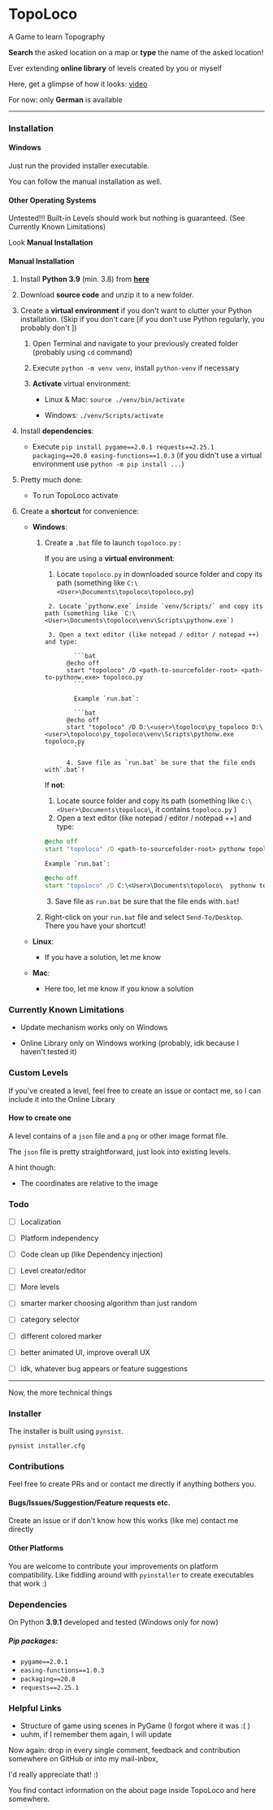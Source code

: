 # TopoLoco

A Game to learn Topography

**Search** the asked location on a map or **type** the name of the asked location!

Ever extending **online library** of levels created by you or myself

Here, get a glimpse of how it looks: [video](https://user-images.githubusercontent.com/66920279/103822251-07a8e300-5070-11eb-9255-3a7a21a04331.mp4)



For now: only **German** is available



___





### Installation

#### Windows

Just run the provided installer executable. 

You can follow the manual installation as well.



#### Other Operating Systems

Untested!!! Built-in Levels should work but nothing is guaranteed. (See Currently Known Limitations)

Look **Manual Installation**



#### Manual Installation

1. Install **Python 3.9** (min. 3.8) from [**here**](https://www.python.org/downloads/)

2. Download **source code** and unzip it to a new folder.

3. Create a **virtual environment** if you don't want to clutter your Python installation.
   (Skip if you don't care [if you don't use Python regularly, you probably don't ])

   1. Open Terminal and navigate to your previously created folder (probably using `cd` command)

   2. Execute `python -m venv venv`, install `python-venv` if necessary

   3. **Activate** virtual environment: 

      - Linux & Mac: `source ./venv/bin/activate`

      - Windows: `./venv/Scripts/activate`

4. Install **dependencies**:

   - Execute `pip install pygame==2.0.1 requests==2.25.1 packaging==20.8 easing-functions==1.0.3`
     (if you didn't use a virtual environment use `python -m pip install ...`)

5. Pretty much done:

   - To run TopoLoco activate 

6. Create a **shortcut** for convenience:

   - **Windows**:

     1. Create a `.bat` file to launch `topoloco.py` :

           If you are using a **virtual environment**:

           1. Locate `topoloco.py` in downloaded source folder and copy its path (something like `C:\<User>\Documents\topoloco\topoloco.py`)

             2. Locate `pythonw.exe` inside `venv/Scripts/` and copy its path (something like `C:\<User>\Documents\topoloco\venv\Scripts\pythonw.exe`)

             3. Open a text editor (like notepad / editor / notepad ++) and type:

                    ```bat
                  @echo off
                  start "topoloco" /D <path-to-sourcefolder-root> <path-to-pythonw.exe> topoloco.py
                    ```

                    Example `run.bat`:      

                    ```bat
                  @echo off
                  start "topoloco" /D D:\<user>\topoloco\py_topoloco D:\<user>\topoloco\py_topoloco\venv\Scripts\pythonw.exe topoloco.py
                    ```

                  4. Save file as `run.bat` be sure that the file ends with`.bat`!

           If **not**:

           1. Locate source folder and copy its path (something like `C:\<User>\Documents\topoloco\`, it contains `topoloco.py` )
           2. Open a text editor (like notepad / editor / notepad ++) and type:

           ```bat
           @echo off
           start "topoloco" /D <path-to-sourcefolder-root> pythonw topoloco.py
           ```

            Example `run.bat`:  
           ```bat
           @echo off
           start "topoloco" /D C:\<User>\Documents\topoloco\  pythonw topoloco.py
           ```

           ​	3. Save file as `run.bat` be sure that the file ends with`.bat`!

       2. Right-click on your `run.bat` file and select `Send-To/Desktop`. There you have your shortcut!

   - **Linux**:

     - If you have a solution, let me know

   - **Mac**:

     - Here too, let me know if you know a solution



### Currently Known Limitations

- Update mechanism works only on Windows

- Online Library only on Windows working (probably, idk because I haven't tested it)

  

### Custom Levels

If you've created a level, feel free to create an issue or contact me, so I can include it into the Online Library

#### How to create one

A level contains of a `json` file and a `png` or other image format file.

The `json` file is pretty straightforward, just look into existing levels.

A hint though:

- The coordinates are relative to the image



### Todo

- [ ] Localization
- [ ] Platform independency
- [ ] Code clean up (like Dependency injection)
- [ ] Level creator/editor
- [ ] More levels
- [ ] smarter marker choosing algorithm than just random
- [ ] category selector
- [ ] different colored marker
- [ ] better animated UI, improve overall UX
- [ ] idk, whatever bug appears or feature suggestions





---



Now, the more technical things



### Installer

The installer is built using `pynsist`.

`pynsist installer.cfg`



### Contributions

Feel free to create PRs and or contact me directly if anything bothers you. 

#### Bugs/Issues/Suggestion/Feature requests etc.

Create an issue or if don't know how this works (like me) contact me directly 

#### Other Platforms

You are welcome to contribute your improvements on platform compatibility. Like fiddling around with `pyinstaller` to create executables that work :)



### Dependencies

On Python **3.9.1** developed and tested (Windows only for now)

##### Pip packages:

- `pygame==2.0.1`
- `easing-functions==1.0.3`
- `packaging==20.8`
- `requests==2.25.1`



### Helpful Links

- Structure of game using scenes in PyGame (I forgot where it was :( )
- uuhm, if I remember them again, I will update 



Now again: drop in every single comment, feedback and contribution somewhere on GitHub or into my mail-inbox,

I'd really appreciate that! :)



You find contact information on the about page inside TopoLoco and here somewhere.



